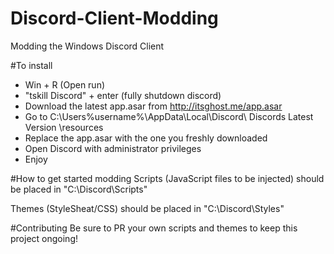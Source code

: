 # Discord-Client-Modding
Modding the Windows Discord Client

#To install
- Win + R (Open run)
- "tskill Discord" + enter (fully shutdown discord) 
- Download the latest app.asar from http://itsghost.me/app.asar
- Go to C:\Users\%username%\AppData\Local\Discord\ Discords Latest Version \resources
- Replace the app.asar with the one you freshly downloaded 
- Open Discord with administrator privileges
- Enjoy

#How to get started modding
Scripts (JavaScript files to be injected) should be placed in "C:\Discord\Scripts"

Themes (StyleSheat/CSS) should be placed in "C:\Discord\Styles"

#Contributing
Be sure to PR your own scripts and themes to keep this project ongoing!
